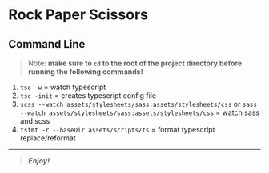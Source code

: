 [//]: # (Start README.md file)

Rock Paper Scissors
===================

## Command Line

> Note: **make sure to `cd` to the root of the project directory before running the following commands!**

1. `tsc -w` = watch typescript
2. `tsc -init` = creates typescript config file
3. `scss --watch assets/stylesheets/sass:assets/stylesheets/css` or `sass --watch assets/stylesheets/sass:assets/stylesheets/css` = watch sass and scss
4. `tsfmt -r --baseDir assets/scripts/ts` = format typescript replace/reformat

________

> __*Enjoy!*__

[//]: # "End README.md file"

